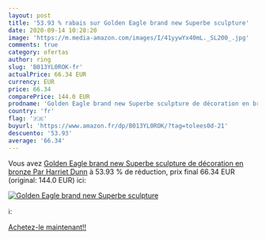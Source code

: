 ```yaml
---
layout: post
title: '53.93 % rabais sur Golden Eagle brand new Superbe sculpture'
date: 2020-09-14 10:28:20
image: 'https://m.media-amazon.com/images/I/41yywYx40mL._SL200_.jpg'
comments: true
category: ofertas
author: ring
slug: 'B013YL0ROK-fr'
actualPrice: 66.34 EUR
currency: EUR
price: 66.34
comparePrice: 144.0 EUR
prodname: 'Golden Eagle brand new Superbe sculpture de décoration en bronze Par Harriet Dunn'
country: 'fr'
flag: '🇫🇷'
buyurl: 'https://www.amazon.fr/dp/B013YL0ROK/?tag=tolees0d-21'
descuento: '53.93'
average: '66.34'
---
```


Vous avez [Golden Eagle brand new Superbe sculpture de décoration en bronze Par Harriet Dunn](https://www.amazon.fr/dp/B013YL0ROK/?tag=tolees0d-21)  à  53.93 % de réduction, prix final  66.34 EUR (original: 144.0 EUR) ici:

[![Golden Eagle brand new Superbe sculpture](https://m.media-amazon.com/images/I/41yywYx40mL._SL200_.jpg)](https://www.amazon.fr/dp/B013YL0ROK/?tag=tolees0d-21)

ℹ️:


[Achetez-le maintenant!!](https://www.amazon.fr/dp/B013YL0ROK/?tag=tolees0d-21)
